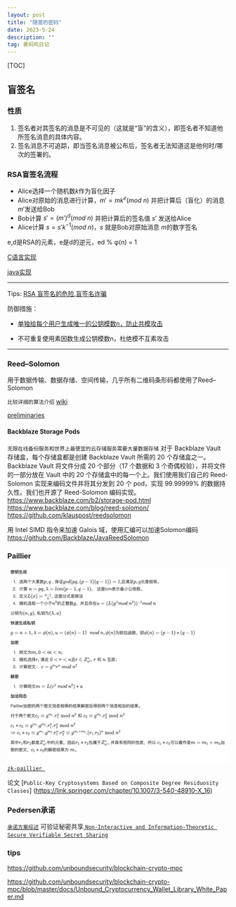 ```yaml
---
layout: post
title: "随意的密码"
date: 2023-5-24
description: ""
tag: 黄焖鸡日记
---   
```


[TOC]
## 盲签名
### 性质
1. 签名者对其签名的消息是不可见的（这就是“盲”的含义），即签名者不知道他所签名消息的具体内容。
2. 签名消息不可追踪，即当签名消息被公布后，签名者无法知道这是他何时/哪次的签署的。

### RSA盲签名流程

- Alice选择一个随机数$k$作为盲化因子
- Alice对原始的消息进行计算，$m' = m k^e (mod \ n)$ 并把计算后（盲化）的消息 $m'$发送给Bob
- Bob计算 $s' = (m')^d (mod \ n)$ 并把计算后的签名值 $s'$ 发送给Alice
- Alice计算 $s = s'k^{-1} (mod \ n)$，$s$ 就是Bob对原始消息 $m$的数字签名

e,d是RSA的元素，e是d的逆元，ed % φ(n) = 1

[C语言实现]( https://github.com/youngbug/blindsignatures_rsa.git)

[java实现](https://github.com/arisath/Blind-RSA)

---
Tips: [RSA 盲签名的危险](https://en.wikipedia.org/wiki/Blind_signature),[盲签名诈骗](https://www.ledger.com/zh-hans/academy/%E5%8A%A0%E5%AF%86%E8%B4%A7%E5%B8%81%E6%9C%80%E8%87%B4%E5%91%BD%E7%9A%84%E5%BC%B1%E7%82%B9-%E7%9B%B2%E7%AD%BE%E5%90%8D%E8%A7%A3%E8%AF%BB)

防御措施：
- [单独给每个用户生成唯一的公钥模数n，防止共模攻击](https://www.packetmania.net/2020/12/01/RSA-attack-defense/)

- 不可重复使用素因数生成公钥模数n，杜绝模不互素攻击
---
### Reed–Solomon 
用于数据传输、数据存储、空间传输，几乎所有二维码条形码都使用了Reed–Solomon

`比较详细的算法介绍`
[wiki](https://en.wikipedia.org/wiki/Reed%E2%80%93Solomon_error_correction)

[preliminaries](https://www.nayuki.io/page/reed-solomon-error-correcting-code-decoder#preliminaries)
#### Backblaze Storage Pods
`无限在线备份服务和世界上最便宜的云存储服务需要大量数据存储`
对于 Backblaze Vault 存储盒，每个存储盒都是创建 Backblaze Vault 所需的 20 个存储盒之一。Backblaze Vault 将文件分成 20 个部分（17 个数据和 3 个奇偶校验），并将文件的一部分放在 Vault 中的 20 个存储盒中的每一个上。我们使用我们自己的 Reed-Solomon 实现来编码文件并将其分发到 20 个 pod，实现 99.99999% 的数据持久性。我们也开源了 Reed-Solomon 编码实现。
https://www.backblaze.com/b2/storage-pod.html
https://www.backblaze.com/blog/reed-solomon/
https://github.com/klauspost/reedsolomon


用 Intel SIMD 指令来加速 Galois 域，使用汇编可以加速Solomon编码
https://github.com/Backblaze/JavaReedSolomon



### Paillier 
![paillierStep](/images/posts/paillierStep.png)
[`zk-paillier `](https://github.com/ZenGo-X/zk-paillier)

论文 [`Public-Key Cryptosystems Based on Composite Degree Residuosity Classes`]
 (https://link.springer.com/chapter/10.1007/3-540-48910-X_16)


 ### Pedersen承诺

[`承诺方案综述`](https://en.wikipedia.org/wiki/Commitment_scheme)
可验证秘密共享[ `Non-Interactive and Information-Theoretic Secure Verifiable Secret Sharing`](https://link.springer.com/content/pdf/10.1007/3-540-46766-1_9.pdf)


 ### tips

 https://github.com/unboundsecurity/blockchain-crypto-mpc

 https://github.com/unboundsecurity/blockchain-crypto-mpc/blob/master/docs/Unbound_Cryptocurrency_Wallet_Library_White_Paper.md